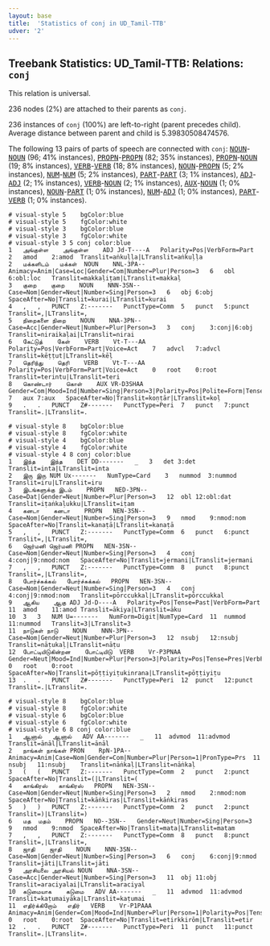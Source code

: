 ```yaml
---
layout: base
title:  'Statistics of conj in UD_Tamil-TTB'
udver: '2'
---
```


## Treebank Statistics: UD_Tamil-TTB: Relations: `conj`

This relation is universal.

236 nodes (2%) are attached to their parents as `conj`.

236 instances of `conj` (100%) are left-to-right (parent precedes child).
Average distance between parent and child is 5.39830508474576.

The following 13 pairs of parts of speech are connected with `conj`: <tt><a href="ta_ttb-pos-NOUN.html">NOUN</a></tt>-<tt><a href="ta_ttb-pos-NOUN.html">NOUN</a></tt> (96; 41% instances), <tt><a href="ta_ttb-pos-PROPN.html">PROPN</a></tt>-<tt><a href="ta_ttb-pos-PROPN.html">PROPN</a></tt> (82; 35% instances), <tt><a href="ta_ttb-pos-PROPN.html">PROPN</a></tt>-<tt><a href="ta_ttb-pos-NOUN.html">NOUN</a></tt> (19; 8% instances), <tt><a href="ta_ttb-pos-VERB.html">VERB</a></tt>-<tt><a href="ta_ttb-pos-VERB.html">VERB</a></tt> (18; 8% instances), <tt><a href="ta_ttb-pos-NOUN.html">NOUN</a></tt>-<tt><a href="ta_ttb-pos-PROPN.html">PROPN</a></tt> (5; 2% instances), <tt><a href="ta_ttb-pos-NUM.html">NUM</a></tt>-<tt><a href="ta_ttb-pos-NUM.html">NUM</a></tt> (5; 2% instances), <tt><a href="ta_ttb-pos-PART.html">PART</a></tt>-<tt><a href="ta_ttb-pos-PART.html">PART</a></tt> (3; 1% instances), <tt><a href="ta_ttb-pos-ADJ.html">ADJ</a></tt>-<tt><a href="ta_ttb-pos-ADJ.html">ADJ</a></tt> (2; 1% instances), <tt><a href="ta_ttb-pos-VERB.html">VERB</a></tt>-<tt><a href="ta_ttb-pos-NOUN.html">NOUN</a></tt> (2; 1% instances), <tt><a href="ta_ttb-pos-AUX.html">AUX</a></tt>-<tt><a href="ta_ttb-pos-NOUN.html">NOUN</a></tt> (1; 0% instances), <tt><a href="ta_ttb-pos-NOUN.html">NOUN</a></tt>-<tt><a href="ta_ttb-pos-PART.html">PART</a></tt> (1; 0% instances), <tt><a href="ta_ttb-pos-NUM.html">NUM</a></tt>-<tt><a href="ta_ttb-pos-ADJ.html">ADJ</a></tt> (1; 0% instances), <tt><a href="ta_ttb-pos-PART.html">PART</a></tt>-<tt><a href="ta_ttb-pos-VERB.html">VERB</a></tt> (1; 0% instances).


~~~ conllu
# visual-style 5	bgColor:blue
# visual-style 5	fgColor:white
# visual-style 3	bgColor:blue
# visual-style 3	fgColor:white
# visual-style 3 5 conj	color:blue
1	அங்குள்ள	அங்குள்ள	ADJ	Jd-T----A	Polarity=Pos|VerbForm=Part	2	amod	2:amod	Translit=aṅkuḷḷa|LTranslit=aṅkuḷḷa
2	மக்களிடம்	மக்கள்	NOUN	NNL-3PA--	Animacy=Anim|Case=Loc|Gender=Com|Number=Plur|Person=3	6	obl	6:obl:loc	Translit=makkaḷiṭam|LTranslit=makkaḷ
3	குறை	குறை	NOUN	NNN-3SN--	Case=Nom|Gender=Neut|Number=Sing|Person=3	6	obj	6:obj	SpaceAfter=No|Translit=kurai|LTranslit=kurai
4	,	,	PUNCT	Z:-------	PunctType=Comm	5	punct	5:punct	Translit=,|LTranslit=,
5	நிறைகளை	நிறை	NOUN	NNA-3PN--	Case=Acc|Gender=Neut|Number=Plur|Person=3	3	conj	3:conj|6:obj	Translit=niraikaḷai|LTranslit=nirai
6	கேட்டுத்	கேள்	VERB	Vt-T---AA	Polarity=Pos|VerbForm=Part|Voice=Act	7	advcl	7:advcl	Translit=kēṭṭut|LTranslit=kēḷ
7	தெரிந்து	தெரி	VERB	Vt-T---AA	Polarity=Pos|VerbForm=Part|Voice=Act	0	root	0:root	Translit=terintu|LTranslit=teri
8	கொண்டார்	கொள்	AUX	VR-D3SHAA	Gender=Com|Mood=Ind|Number=Sing|Person=3|Polarity=Pos|Polite=Form|Tense=Past|VerbForm=Fin|Voice=Act	7	aux	7:aux	SpaceAfter=No|Translit=koṇṭār|LTranslit=koḷ
9	.	.	PUNCT	Z#-------	PunctType=Peri	7	punct	7:punct	Translit=.|LTranslit=.

~~~


~~~ conllu
# visual-style 8	bgColor:blue
# visual-style 8	fgColor:white
# visual-style 4	bgColor:blue
# visual-style 4	fgColor:white
# visual-style 4 8 conj	color:blue
1	இந்த	இந்த	DET	DD-------	_	3	det	3:det	Translit=inta|LTranslit=inta
2	இரு	இரு	NUM	Ux-------	NumType=Card	3	nummod	3:nummod	Translit=iru|LTranslit=iru
3	இடங்களுக்கு	இடம்	PROPN	NED-3PN--	Case=Dat|Gender=Neut|Number=Plur|Person=3	12	obl	12:obl:dat	Translit=iṭaṅkaḷukku|LTranslit=iṭam
4	கனடா	கனடா	PROPN	NEN-3SN--	Case=Nom|Gender=Neut|Number=Sing|Person=3	9	nmod	9:nmod:nom	SpaceAfter=No|Translit=kanaṭā|LTranslit=kanaṭā
5	,	,	PUNCT	Z:-------	PunctType=Comm	6	punct	6:punct	Translit=,|LTranslit=,
6	ஜெர்மனி	ஜெர்மனி	PROPN	NEN-3SN--	Case=Nom|Gender=Neut|Number=Sing|Person=3	4	conj	4:conj|9:nmod:nom	SpaceAfter=No|Translit=jermani|LTranslit=jermani
7	,	,	PUNCT	Z:-------	PunctType=Comm	8	punct	8:punct	Translit=,|LTranslit=,
8	போர்ச்சுக்கல்	போர்ச்சுக்கல்	PROPN	NEN-3SN--	Case=Nom|Gender=Neut|Number=Sing|Person=3	4	conj	4:conj|9:nmod:nom	Translit=pōrccukkal|LTranslit=pōrccukkal
9	ஆகிய	ஆகு	ADJ	Jd-D----A	Polarity=Pos|Tense=Past|VerbForm=Part	11	amod	11:amod	Translit=ākiya|LTranslit=āku
10	3	3	NUM	U=-------	NumForm=Digit|NumType=Card	11	nummod	11:nummod	Translit=3|LTranslit=3
11	நாடுகள்	நாடு	NOUN	NNN-3PN--	Case=Nom|Gender=Neut|Number=Plur|Person=3	12	nsubj	12:nsubj	Translit=nāṭukaḷ|LTranslit=nāṭu
12	போட்டியிடுகின்றன	போட்டியிடு	VERB	Vr-P3PNAA	Gender=Neut|Mood=Ind|Number=Plur|Person=3|Polarity=Pos|Tense=Pres|VerbForm=Fin|Voice=Act	0	root	0:root	SpaceAfter=No|Translit=pōṭṭiyiṭukinrana|LTranslit=pōṭṭiyiṭu
13	.	.	PUNCT	Z#-------	PunctType=Peri	12	punct	12:punct	Translit=.|LTranslit=.

~~~


~~~ conllu
# visual-style 8	bgColor:blue
# visual-style 8	fgColor:white
# visual-style 6	bgColor:blue
# visual-style 6	fgColor:white
# visual-style 6 8 conj	color:blue
1	ஆனால்	ஆனால்	ADV	AA-------	_	11	advmod	11:advmod	Translit=ānāl|LTranslit=ānāl
2	நாங்கள்	நாங்கள்	PRON	RpN-1PA--	Animacy=Anim|Case=Nom|Gender=Com|Number=Plur|Person=1|PronType=Prs	11	nsubj	11:nsubj	Translit=nāṅkaḷ|LTranslit=nāṅkaḷ
3	(	(	PUNCT	Z:-------	PunctType=Comm	2	punct	2:punct	SpaceAfter=No|Translit=(|LTranslit=(
4	காங்கிரஸ்	காங்கிரஸ்	PROPN	NEN-3SN--	Case=Nom|Gender=Neut|Number=Sing|Person=3	2	nmod	2:nmod:nom	SpaceAfter=No|Translit=kāṅkiras|LTranslit=kāṅkiras
5	)	)	PUNCT	Z:-------	PunctType=Comm	2	punct	2:punct	Translit=)|LTranslit=)
6	மத	மதம்	PROPN	NO--3SN--	Gender=Neut|Number=Sing|Person=3	9	nmod	9:nmod	SpaceAfter=No|Translit=mata|LTranslit=matam
7	,	,	PUNCT	Z:-------	PunctType=Comm	8	punct	8:punct	Translit=,|LTranslit=,
8	ஜாதி	ஜாதி	NOUN	NNN-3SN--	Case=Nom|Gender=Neut|Number=Sing|Person=3	6	conj	6:conj|9:nmod	Translit=jāti|LTranslit=jāti
9	அரசியலை	அரசியல்	NOUN	NNA-3SN--	Case=Acc|Gender=Neut|Number=Sing|Person=3	11	obj	11:obj	Translit=araciyalai|LTranslit=araciyal
10	கடுமையாக	கடுமை	ADV	AA-------	_	11	advmod	11:advmod	Translit=kaṭumaiyāka|LTranslit=kaṭumai
11	எதிர்க்கிறோம்	எதிர்	VERB	Vr-P1PAAA	Animacy=Anim|Gender=Com|Mood=Ind|Number=Plur|Person=1|Polarity=Pos|Tense=Pres|VerbForm=Fin|Voice=Act	0	root	0:root	SpaceAfter=No|Translit=etirkkirōm|LTranslit=etir
12	.	.	PUNCT	Z#-------	PunctType=Peri	11	punct	11:punct	Translit=.|LTranslit=.

~~~


